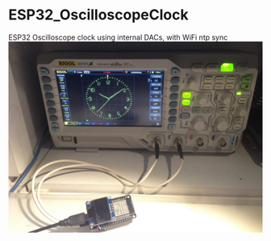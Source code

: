# ESP32_OscilloscopeClock
ESP32 Oscilloscope clock using internal DACs, with WiFi ntp sync
![](IMG_6757.JPG)
